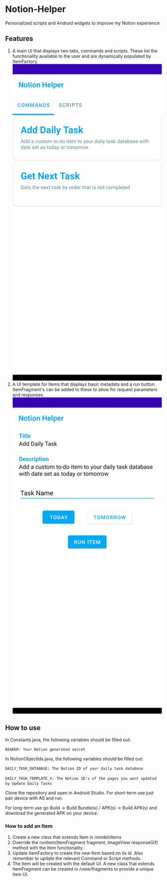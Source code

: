 # Notion-Helper
Personalized scripts and Android widgets to improve my Notion experience

## Features
1. A main UI that displays two tabs, commands and scripts. These list the functionality available to the user and are dynamically populated by ItemFactory.
   ![Image](github/main-ui.png)
2. A UI template for Items that displays basic metadata and a run button. ItemFragment's can be added to these to allow for request parameters and responses.
   ![Image](github/item-ui.png)

## How to use
In Constants.java, the following variables should be filled out:

    BEARER: Your Notion generated secret
  
In NotionObjectIds.java, the following variables should be filled out:

    DAILY_TASK_DATABASE: The Notion ID of your daily task database

    DAILY_TASK_TEMPLATE_X: The Notion ID's of the pages you want updated by Update Daily Tasks
    
Clone the repository and open in Android Studio. For short-term use just pair device with AS and run.

For long-term use go Build -> Build Bundle(s) / APK(s) -> Build APK(s) and download the generated APK on your device.

### How to add an Item
1. Create a new class that extends Item in /model/items
2. Override the runItem(ItemFragment fragment, ImageView responseGif) method with the Item functionality.
3. Update ItemFactory to create the new Item based on its id. Also remember to update the relevant Command or Script methods.
4. The Item will be created with the default UI. A new class that extends ItemFragment can be created in /view/fragments to provide a unique item UI.


